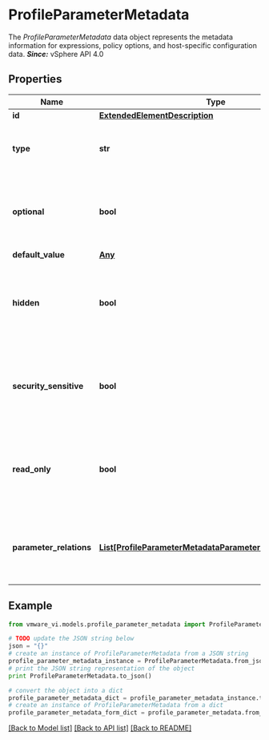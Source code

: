 # ProfileParameterMetadata

The *ProfileParameterMetadata* data object represents the metadata information for expressions, policy options, and host-specific configuration data.  ***Since:*** vSphere API 4.0 

## Properties
Name | Type | Description | Notes
------------ | ------------- | ------------- | -------------
**id** | [**ExtendedElementDescription**](ExtendedElementDescription.md) |  | 
**type** | **str** | Type of the parameter.  ***Since:*** vSphere API 4.0  | 
**optional** | **bool** | Whether the parameter is optional.  ***Since:*** vSphere API 4.0  | 
**default_value** | [**Any**](Any.md) |  | [optional] 
**hidden** | **bool** | Whether the parameter will not be displayed in UI.  ***Since:*** vSphere API 6.5  | [optional] 
**security_sensitive** | **bool** | Whether the parameter is security sensitive.  ***Since:*** vSphere API 6.5  | [optional] 
**read_only** | **bool** | Indicates that the parameter value is read-only.  ***Since:*** vSphere API 6.5  | [optional] 
**parameter_relations** | [**List[ProfileParameterMetadataParameterRelationMetadata]**](ProfileParameterMetadataParameterRelationMetadata.md) | Relations with other profile or parameters.  ***Since:*** vSphere API 6.7  | [optional] 

## Example

```python
from vmware_vi.models.profile_parameter_metadata import ProfileParameterMetadata

# TODO update the JSON string below
json = "{}"
# create an instance of ProfileParameterMetadata from a JSON string
profile_parameter_metadata_instance = ProfileParameterMetadata.from_json(json)
# print the JSON string representation of the object
print ProfileParameterMetadata.to_json()

# convert the object into a dict
profile_parameter_metadata_dict = profile_parameter_metadata_instance.to_dict()
# create an instance of ProfileParameterMetadata from a dict
profile_parameter_metadata_form_dict = profile_parameter_metadata.from_dict(profile_parameter_metadata_dict)
```
[[Back to Model list]](../README.md#documentation-for-models) [[Back to API list]](../README.md#documentation-for-api-endpoints) [[Back to README]](../README.md)


